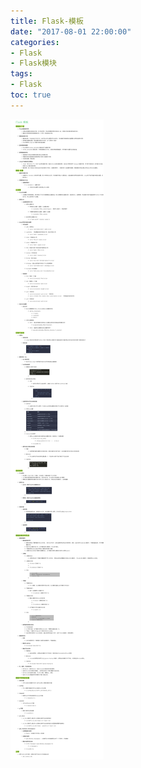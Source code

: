 ```yaml
---
title: Flask-模板
date: "2017-08-01 22:00:00"
categories:
- Flask
- Flask模块
tags:
- Flask
toc: true
---
```






![1546107179990](../../../img/1546107179990.png)